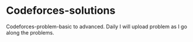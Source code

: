 # Codeforces-solutions
Codeforces-problem-basic to advanced.
Daily I will upload problem as I go along the problems.
